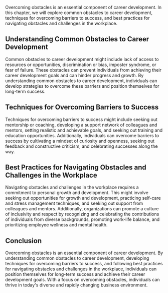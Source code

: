 
Overcoming obstacles is an essential component of career development. In this chapter, we will explore common obstacles to career development, techniques for overcoming barriers to success, and best practices for navigating obstacles and challenges in the workplace.

Understanding Common Obstacles to Career Development
----------------------------------------------------

Common obstacles to career development might include lack of access to resources or opportunities, discrimination or bias, imposter syndrome, or fear of failure. These obstacles can prevent individuals from achieving their career development goals and can hinder progress and growth. By understanding common obstacles to career development, individuals can develop strategies to overcome these barriers and position themselves for long-term success.

Techniques for Overcoming Barriers to Success
---------------------------------------------

Techniques for overcoming barriers to success might include seeking out mentorship or coaching, developing a support network of colleagues and mentors, setting realistic and achievable goals, and seeking out training and education opportunities. Additionally, individuals can overcome barriers to success by cultivating a mindset of curiosity and openness, seeking out feedback and constructive criticism, and celebrating successes along the way.

Best Practices for Navigating Obstacles and Challenges in the Workplace
-----------------------------------------------------------------------

Navigating obstacles and challenges in the workplace requires a commitment to personal growth and development. This might involve seeking out opportunities for growth and development, practicing self-care and stress management techniques, and seeking out support from colleagues and mentors. Additionally, organizations can promote a culture of inclusivity and respect by recognizing and celebrating the contributions of individuals from diverse backgrounds, promoting work-life balance, and prioritizing employee wellness and mental health.

Conclusion
----------

Overcoming obstacles is an essential component of career development. By understanding common obstacles to career development, developing techniques for overcoming barriers to success, and following best practices for navigating obstacles and challenges in the workplace, individuals can position themselves for long-term success and achieve their career development goals. With a focus on overcoming obstacles, individuals can thrive in today's diverse and rapidly changing business environment.
